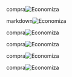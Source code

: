 compra![Economiza](imgs/device-2022-03-22-005554_035532.png)

markdown![Economiza](imgs/device-2022-03-22-010215_035540.png)

compra![Economiza](imgs/device-2022-03-22-010147_035538.png)

compra![Economiza](imgs/device-2022-03-22-010107_035536.png)

compra![Economiza](imgs/device-2022-03-22-010036_035535.png)

compra![Economiza](imgs/device-2022-03-22-005956_035535.png)
